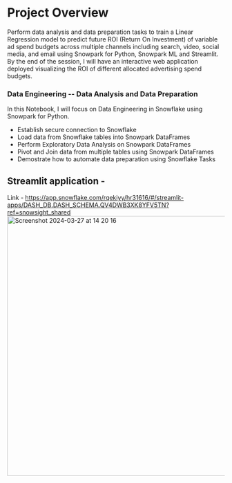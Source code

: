 
# Project Overview
Perform data analysis and data preparation tasks to train a Linear Regression model to predict future ROI (Return On Investment) of variable ad spend budgets across multiple channels including search, video, social media, and email using Snowpark for Python, Snowpark ML and Streamlit. By the end of the session, I will have an interactive web application deployed visualizing the ROI of different allocated advertising spend budgets.

### Data Engineering -- Data Analysis and Data Preparation
In this Notebook, I will focus on Data Engineering in Snowflake using Snowpark for Python.

* Establish secure connection to Snowflake
* Load data from Snowflake tables into Snowpark DataFrames
* Perform Exploratory Data Analysis on Snowpark DataFrames
* Pivot and Join data from multiple tables using Snowpark DataFrames
* Demostrate how to automate data preparation using Snowflake Tasks

## Streamlit application - 
Link - https://app.snowflake.com/rqekiyy/hr31616/#/streamlit-apps/DASH_DB.DASH_SCHEMA.QV4DWB3XK8YFV5TN?ref=snowsight_shared
<img width="601" alt="Screenshot 2024-03-27 at 14 20 16" src="https://github.com/makoli20/data_engineering_snowflake_for_python/assets/128938502/80649937-22ff-4e73-b8ef-0b960f8d0274">
